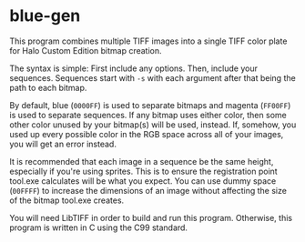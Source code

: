 # blue-gen
This program combines multiple TIFF images into a single TIFF color plate for Halo Custom Edition bitmap creation.

The syntax is simple: First include any options. Then, include your sequences. Sequences start with `-s` with each
argument after that being the path to each bitmap.

By default, blue (`0000FF`) is used to separate bitmaps and magenta (`FF00FF`) is used to separate sequences. If any
bitmap uses either color, then some other color unused by your bitmap(s) will be used, instead. If, somehow, you used
up every possible color in the RGB space across all of your images, you will get an error instead.

It is recommended that each image in a sequence be the same height, especially if you're using sprites. This is to
ensure the registration point tool.exe calculates will be what you expect. You can use dummy space (`00FFFF`) to
increase the dimensions of an image without affecting the size of the bitmap tool.exe creates.

You will need LibTIFF in order to build and run this program. Otherwise, this program is written in C using the C99
standard.

